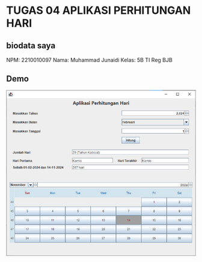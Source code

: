 # TUGAS 04 APLIKASI PERHITUNGAN HARI

## biodata saya
NPM: 2210010097
Nama: Muhammad Junaidi
Kelas: 5B TI Reg BJB

## Demo
![](images/demo.png)